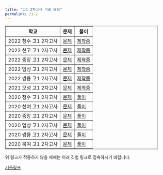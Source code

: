 ```yaml
---
title: "고1 2차고사 기출 모음"
permalink: /1-2
---
```

<table border="1">
<th>학교</th> <th>문제</th> <th>풀이</th> 
  <tr>
	<td>2022 청수 고1 2차고사</td>
    <td><a href="/pdf/test1st/2022/2022 청수 고1 2차고사.pdf">문제</a></td>
    <td><a href="/pdf/test1st/2022풀이/%5B풀이%5D 2022 청수 고1 2차고사.pdf">제작중</a></td>
  </tr>
    <tr>
	<td>2022 천고 고1 2차고사</td>
    <td><a href="/pdf/test1st/2022/2022 천고 고1 2차고사.pdf">문제</a></td>
    <td><a href="/pdf/test1st/2022풀이/%5B풀이%5D 2022 천고 고1 2차고사.pdf">제작중</a></td>
  </tr>
    <tr>
	<td>2022 중앙 고1 2차고사</td>
    <td><a href="/pdf/test1st/2022/2022 중앙 고1 2차고사.pdf">문제</a></td>
    <td><a href="/pdf/test1st/2022풀이/%5B풀이%5D 2022 중앙 고1 2차고사.pdf">제작중</a></td>
  </tr>
    <tr>
	<td>2022 업성 고1 2차고사</td>
    <td><a href="/pdf/test1st/2022/2022 업성 고1 2차고사.pdf">문제</a></td>
    <td><a href="/pdf/test1st/2022풀이/%5B풀이%5D 2022 업성 고1 2차고사.pdf">제작중</a></td>
  </tr>
    <tr>
	<td>2022 쌍용 고1 2차고사</td>
    <td><a href="/pdf/test1st/2022/2022 쌍용 고1 2차고사.pdf">문제</a></td>
    <td><a href="/pdf/test1st/2022풀이/%5B풀이%5D 2022 쌍용 고1 2차고사.pdf">제작중</a></td>
  </tr>
  <tr>
	<td>2021 오성 고1 2차고사</td>
    <td><a href="/pdf/test1st/2021/2021 오성 고1 2차고사.pdf">문제</a></td>
    <td><a href="/pdf/test1st/2021풀이/%5B풀이%5D 2021 오성 고1 2차고사.pdf">제작중</a></td>
  </tr>
    <tr>
	<td>2020 청수 고1 2차고사</td>
    <td><a href="/pdf/test1st/2020/2020 청수 고1 2차고사.pdf">문제</a></td>
    <td><a href="/pdf/test1st/2020풀이/%5B풀이%5D 2020 청수 고1 2차고사.pdf">풀이</a></td>
  </tr>
    <tr>
	<td>2020 천여 고1 2차고사</td>
    <td><a href="/pdf/test1st/2020/2020 천여 고1 2차고사.pdf">문제</a></td>
    <td><a href="/pdf/test1st/2020풀이/%5B풀이%5D 2020 천여 고1 2차고사.pdf">풀이</a></td>
  </tr>
    <tr>
	<td>2020 중앙 고1 2차고사</td>
    <td><a href="/pdf/test1st/2020/2020 중앙 고1 2차고사.pdf">문제</a></td>
    <td><a href="/pdf/test1st/2020풀이/%5B풀이%5D 2020 중앙 고1 2차고사.pdf">풀이</a></td>
  </tr>
    <tr>
	<td>2020 업성 고1 2차고사</td>
    <td><a href="/pdf/test1st/2020/2020 업성 고1 2차고사.pdf">문제</a></td>
    <td><a href="/pdf/test1st/2020풀이/%5B풀이%5D 2020 업성 고1 2차고사.pdf">풀이</a></td>
  </tr>
    <tr>
	<td>2020 쌍용 고1 2차고사</td>
    <td><a href="/pdf/test1st/2020/2020 쌍용 고1 2차고사.pdf">문제</a></td>
    <td><a href="/pdf/test1st/2020풀이/%5B풀이%5D 2020 쌍용 고1 2차고사.pdf">풀이</a></td>
  </tr>
    <tr>
	<td>2020 북여 고1 2차고사</td>
    <td><a href="/pdf/test1st/2020/2020 북여 고1 2차고사.pdf">문제</a></td>
    <td><a href="/pdf/test1st/2020풀이/%5B풀이%5D 2020 북여 고1 2차고사.pdf">풀이</a></td>
  </tr>
 </table>

위 링크가 작동하지 않을 때에는 아래 깃헙 링크로 접속하시기 바랍니다.

[기출링크](https://github.com/gwandae/test/tree/main/pdf/test1st)